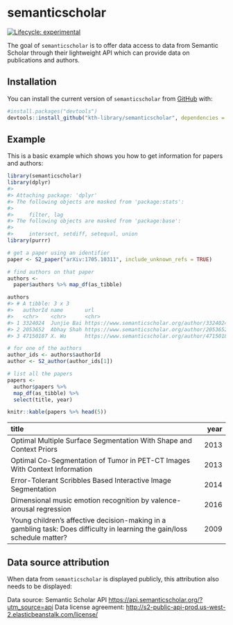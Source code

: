 
<!-- README.md is generated from README.Rmd. Please edit that file -->

# semanticscholar

<!-- badges: start -->

[![Lifecycle:
experimental](https://img.shields.io/badge/lifecycle-experimental-orange.svg)](https://www.tidyverse.org/lifecycle/#experimental)
<!-- badges: end -->

The goal of `semanticscholar` is to offer data access to data from
Semantic Scholar through their lightweight API which can provide data on
publications and authors.

## Installation

You can install the current version of `semanticscholar` from
[GitHub](https://github.com/kth-library/semanticscholar) with:

``` r
#install.packages("devtools")
devtools::install_github("kth-library/semanticscholar", dependencies = TRUE)
```

## Example

This is a basic example which shows you how to get information for
papers and authors:

``` r
library(semanticscholar)
library(dplyr)
#> 
#> Attaching package: 'dplyr'
#> The following objects are masked from 'package:stats':
#> 
#>     filter, lag
#> The following objects are masked from 'package:base':
#> 
#>     intersect, setdiff, setequal, union
library(purrr)

# get a paper using an identifier
paper <- S2_paper("arXiv:1705.10311", include_unknown_refs = TRUE)

# find authors on that paper
authors <- 
  paper$authors %>% map_df(as_tibble)

authors
#> # A tibble: 3 x 3
#>   authorId name       url                                            
#>   <chr>    <chr>      <chr>                                          
#> 1 3324024  Junjie Bai https://www.semanticscholar.org/author/3324024 
#> 2 2053652  Abhay Shah https://www.semanticscholar.org/author/2053652 
#> 3 47150187 X. Wu      https://www.semanticscholar.org/author/47150187

# for one of the authors
author_ids <- authors$authorId
author <- S2_author(author_ids[1])

# list all the papers
papers <- 
  author$papers %>% 
  map_df(as_tibble) %>% 
  select(title, year)

knitr::kable(papers %>% head(5))
```

| title                                                                                                                     | year |
| :------------------------------------------------------------------------------------------------------------------------ | ---: |
| Optimal Multiple Surface Segmentation With Shape and Context Priors                                                       | 2013 |
| Optimal Co-Segmentation of Tumor in PET-CT Images With Context Information                                                | 2013 |
| Error-Tolerant Scribbles Based Interactive Image Segmentation                                                             | 2014 |
| Dimensional music emotion recognition by valence-arousal regression                                                       | 2016 |
| Young children’s affective decision-making in a gambling task: Does difficulty in learning the gain/loss schedule matter? | 2009 |

## Data source attribution

When data from `semanticscholar` is displayed publicly, this attribution
also needs to be displayed:

Data source: Semantic Scholar API
<https://api.semanticscholar.org/?utm_source=api> Data license
agreement:
<http://s2-public-api-prod.us-west-2.elasticbeanstalk.com/license/>
